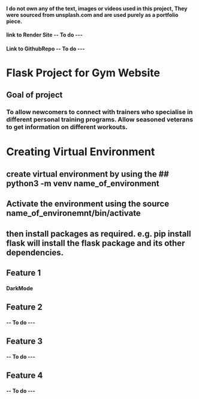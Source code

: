 #### I do not own any of the text, images or videos used in this project, They were sourced from unsplash.com and are used purely as a portfolio piece.

#### link to Render Site -- To do ---

#### Link to GithubRepo -- To do ---

# Flask Project for Gym Website
## Goal of project
### To allow newcomers to connect with trainers who specialise in different personal training programs. Allow seasoned veterans to get information on different workouts.


# Creating Virtual Environment
## create virtual environment by using the ## python3 -m venv name_of_environment
## Activate the environment using the source name_of_environemnt/bin/activate
## then install packages as required. e.g. pip install flask will install the flask package and its other dependencies.

## Feature 1
#### DarkMode

## Feature 2
#### -- To do ---

## Feature 3
#### -- To do ---

## Feature 4
#### -- To do ---

